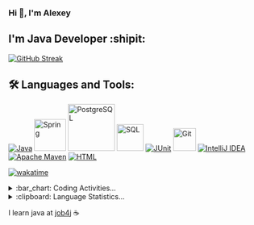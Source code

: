 ### Hi :wave:, I'm Alexey
## I'm Java Developer :shipit:
[![GitHub Streak](https://github-readme-streak-stats.herokuapp.com?user=AlexKennethMiles&theme=dark)](https://git.io/streak-stats)

## :hammer_and_wrench: Languages and Tools:
<a href="#"><img alt="Java" src="https://custom-icon-badges.herokuapp.com/badge/Java_17-ff8800.svg?logo=java&logoColor=white"></a>
<a href="#"><img alt="Spring" src="https://img.shields.io/badge/Spring-6DB33F?logo=spring&logoColor=white" width="63"></a>
<a href="#"><img alt="PostgreSQL" src="https://img.shields.io/badge/PostgreSQL-4169E1?logo=postgresql&logoColor=white" width="93"></a>
<a href="#"><img alt="SQL" src="https://custom-icon-badges.herokuapp.com/badge/SQL-025E8C.svg?logo=database&logoColor=white" width="53"></a>
<a href="#"><img alt="JUnit" src="https://custom-icon-badges.herokuapp.com/badge/JUnit_5-25A162.svg?logo=check-circle&logoColor=white"></a>
<a href="#"><img alt="Git" src="https://img.shields.io/badge/GIT-F05033.svg?logo=git&logoColor=white" width="45"></a>
<a href="#"><img alt="IntelliJ IDEA" src="https://img.shields.io/badge/IntelliJ IDEA-000000.svg?logo=IntelliJIDEA&logoColor=FFFFFF"></a>
<a href="#"><img alt="Apache Maven" src="https://img.shields.io/badge/Maven-C71A36.svg?logo=Apache Maven&logoColor=white"></a>
<a href="#"><img alt="HTML" src="https://img.shields.io/badge/HTML-E34F26.svg?logo=html5&logoColor=white"></a>

[![wakatime](https://wakatime.com/badge/user/5ab84611-6060-49b3-898f-091400544a87.svg)](https://wakatime.com/@5ab84611-6060-49b3-898f-091400544a87)

<details>
<summary>:bar_chart: Coding Activities...</summary><br/>
  <p align = "center">
    <img src="https://wakatime.com/share/@AlexKennethMiles/678e9aa3-639c-4e81-8c76-413baa0156b4.svg" height="400"/>
  </p>
</details>
<details>
<summary>:clipboard: Language Statistics...</summary><br/>
  <p align = "center">
    <img src="https://wakatime.com/share/@AlexKennethMiles/6a36e25c-9c5e-4b6a-8bc4-66cd1f07d2b9.svg" height="400"/>
  </p>
</details>

I learn java at [job4j](https://job4j.ru/) :coffee:
